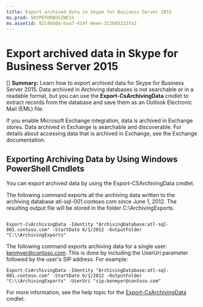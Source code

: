 ```yaml
---
title: Export archived data in Skype for Business Server 2015
ms.prod: SKYPEFORBUSINESS
ms.assetid: 8214bb0a-baa7-414f-9eee-313b65223fa3
---
```



# Export archived data in Skype for Business Server 2015
[] **Summary:** Learn how to export archived data for Skype for Business Server 2015.
Data archived in Archiving databases is not searchable or in a readable format, but you can use the **Export-CsArchivingData** cmdlet to extract records from the database and save them as an Outlook Electronic Mail (EML) file.
  
    
    

If you enable Microsoft Exchange integration, data is archived in Exchange stores. Data archived in Exchange is searchable and discoverable. For details about accessing data that is archived in Exchange, see the Exchange documentation.
## Exporting Archiving Data by Using Windows PowerShell Cmdlets

You can export archived data by using the Export-CSArchivingData cmdlet. 
  
    
    
The following command exports all the archiving data written to the archiving database atl-sql-001.contoso.com since June 1, 2012. The resulting output file will be stored in the folder C:\\ArchivingExports.
  
    
    



```

Export-CsArchivingData -Identity "ArchivingDatabase:atl-sql-001.contoso.com" -StartDate 6/1/2012 -OutputFolder "C:\\ArchivingExports"
```


  
    
    
The following command exports archiving data for a single user: kenmyer@contoso.com. This is done by including the UserUri parameter followed by the user's SIP address. For example: 
  
    
    



```
Export-CsArchivingData -Identity "ArchivingDatabase:atl-sql-001.contoso.com" -StartDate 6/1/2012 -OutputFolder "C:\\ArchivingExports" -UserUri "sip:kenmyer@contoso.com"
```


  
    
    
For more information, see the help topic for the  [Export-CsArchivingData](export-csarchivingdata.md) cmdlet.
  
    
    

